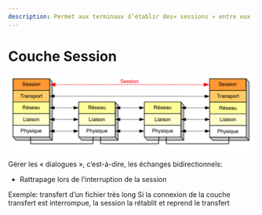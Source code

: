 ```yaml
---
description: Permet aux terminaux d’établir des« sessions » entre eux
---
```


# Couche Session

![](../../.gitbook/assets/image%20%2876%29.png)

Gérer les « dialogues », c’est-à-dire, les échanges bidirectionnels:

* Rattrapage lors de l’interruption de la session

Exemple: transfert d’un fichier très long Si la connexion de la couche transfert est interrompue, la session la rétablit et reprend le transfert

